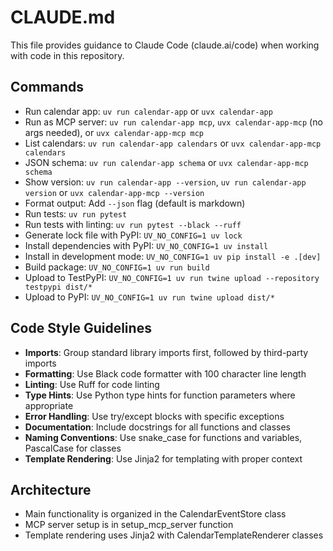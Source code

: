# CLAUDE.md

This file provides guidance to Claude Code (claude.ai/code) when working with code in this repository.

## Commands
- Run calendar app: `uv run calendar-app` or `uvx calendar-app`
- Run as MCP server: `uv run calendar-app mcp`, `uvx calendar-app-mcp` (no args needed), or `uvx calendar-app-mcp mcp`
- List calendars: `uv run calendar-app calendars` or `uvx calendar-app-mcp calendars`
- JSON schema: `uv run calendar-app schema` or `uvx calendar-app-mcp schema`
- Show version: `uv run calendar-app --version`, `uv run calendar-app version` or `uvx calendar-app-mcp --version`
- Format output: Add `--json` flag (default is markdown)
- Run tests: `uv run pytest`
- Run tests with linting: `uv run pytest --black --ruff`
- Generate lock file with PyPI: `UV_NO_CONFIG=1 uv lock`
- Install dependencies with PyPI: `UV_NO_CONFIG=1 uv install`
- Install in development mode: `UV_NO_CONFIG=1 uv pip install -e .[dev]`
- Build package: `UV_NO_CONFIG=1 uv run build`
- Upload to TestPyPI: `UV_NO_CONFIG=1 uv run twine upload --repository testpypi dist/*`
- Upload to PyPI: `UV_NO_CONFIG=1 uv run twine upload dist/*`

## Code Style Guidelines
- **Imports**: Group standard library imports first, followed by third-party imports
- **Formatting**: Use Black code formatter with 100 character line length
- **Linting**: Use Ruff for code linting
- **Type Hints**: Use Python type hints for function parameters where appropriate
- **Error Handling**: Use try/except blocks with specific exceptions
- **Documentation**: Include docstrings for all functions and classes
- **Naming Conventions**: Use snake_case for functions and variables, PascalCase for classes
- **Template Rendering**: Use Jinja2 for templating with proper context

## Architecture
- Main functionality is organized in the CalendarEventStore class
- MCP server setup is in setup_mcp_server function
- Template rendering uses Jinja2 with CalendarTemplateRenderer classes